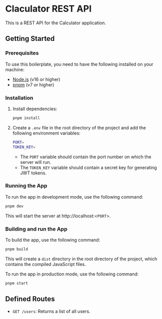 # Claculator REST API

This is a REST API for the Calculator application.

## Getting Started

### Prerequisites

To use this boilerplate, you need to have the following installed on your machine:

- [Node.js](https://nodejs.org/en/download/) (v16 or higher)
- [pnpm](https://pnpm.io/installation) (v7 or higher)

### Installation

1. Install dependencies:

   ```bash
   pnpm install
   ```

2. Create a `.env` file in the root directory of the project and add the following environment variables:

   ```bash
   PORT=
   TOKEN_KEY=
   ```

   - The `PORT` variable should contain the port number on which the server will run.
   - The `TOKEN_KEY` variable should contain a secret key for generating JWT tokens.

### Running the App

To run the app in development mode, use the following command:

```bash
pnpm dev
```

This will start the server at http://localhost:<`PORT`>.

### Building and run the App

To build the app, use the following command:

```bash
pnpm build
```

This will create a `dist` directory in the root directory of the project, which contains the compiled JavaScript files.

To run the app in production mode, use the following command:

```bash
pnpm start
```

## Defined Routes

- `GET /users`: Returns a list of all users.
